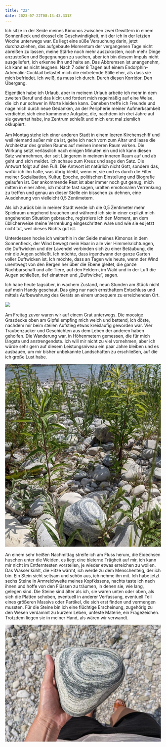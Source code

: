 ```yaml
---
title: "22"
date: 2023-07-22T08:13:43.331Z
---
```

Ich sitze in der Seide meines Kimonos zwischen zwei Gewittern in einem Sonnenfleck und drossel die Geschwindigkeit, mit der ich in der letzten Woche unterwegs war. Es liegt eine süße Versuchung darin, jetzt durchzuziehen, das aufgebaute Momentum der vergangenen Tage nicht abreißen zu lassen, meine Stärke noch mehr auszukosten, noch mehr Dinge anzustoßen und Begegnungen zu suchen, aber ich bin diesem Impuls nicht ausgeliefert, ich erkenne ihn und halte an. Das Abbremsen ist unangenehm, ich kann es nicht leugnen. Nach 7 oder 8 Tagen auf einem Endorphin-Adrenalin-Cocktail belastet mich die eintretende Stille eher, als dass sie mich befriedet. Ich weiß, da muss ich durch. Durch diesen Korridor. Den Übergang.

Eigentlich habe ich Urlaub, aber in meinem Urlaub arbeite ich mehr in dem zweiten Beruf und das kickt und fordert mich regelmäßig auf eine Weise, die ich nur schwer in Worte kleiden kann. Daneben treffe ich Freunde und nage mich durch neue Gedanken, an der Peripherie meiner Aufmerksamkeit verdichtet sich eine kommende Aufgabe, die, nachdem ich drei Jahre auf sie gewartet habe, ins Zentrum schießt und mich erst mal ziemlich okkupiert.\
\
Am Montag stehe ich einer anderen Stadt in einem leeren Kirchenschiff und weil niemand außer mir da ist, gehe ich nach vorn zum Altar und lasse die Architektur des großen Raums auf meinen inneren Raum wirken. Die Wirkung setzt verlässlich nach einigen Minuten ein und ich kann diesen Satz wahrnehmen, der seit Längerem in meinem inneren Raum auf und ab geht und sich meldet. Ich schaue zum Kreuz und sage den Satz. Die Antwort folgt auf den Fuß. Die Antwort ist natürlich nicht Gott, sondern das, wofür ich ihn halte, was übrig bleibt, wenn er, sie und es durch die Filter meiner Sozialisation, Kultur, Epoche, politischen Einstellung und Biografie gelaufen ist. Der ankommende Rest ist aber immer noch gut genug, mich mitten in einer alten, ich möchte fast sagen, uralten emotionalen Verrenkung zu treffen und genau an dieser Stelle ein bisschen zu dehnen, eine Ausdehnung von vielleicht 0,5 Zentimetern.

Als ich zurück bin in meiner Stadt werde ich die 0,5 Zentimeter mehr Spielraum umgehend brauchen und während ich sie in einer explizit mich angehenden Situation gebrauche, registriere ich den Moment, an dem üblicherweise meine Verrenkung eingeschritten wäre und wie sie es jetzt nicht tut, weil dieses Nichts gut ist.

Unterdessen hocke ich weiterhin in der Seide meines Kimonos in dem Sonnenfleck, der Wind bewegt mein Haar in alle vier Himmelsrichtungen, die Duftwicken und der Lavendel verbinden sich zu einer Betäubung, die mir die Augen schließt. Ich möchte, dass irgendwann der ganze Garten voller Duftwicken ist. Ich möchte, dass an Tagen wie heute, wenn der Wind unentwegt von den Bergen her über die Ebene gleitet, die ganze Nachbarschaft und alle Tiere, auf den Feldern, im Wald und in der Luft die Augen schließen, tief einatmen und „Duftwicke“, sagen.

Ich habe heute tagsüber, in wachem Zustand, neun Stunden am Stück nicht auf mein Handy geschaut. Das ging nur nach ernsthaftem Entschluss und mittels Aufbewahrung des Geräts an einem unbequem zu erreichenden Ort.

![](/uploads/un1.jpg)

Am Freitag zuvor waren wir auf einem Grat unterwegs. Die moosige Grasdecke oben am Gipfel empfing mich weich und bettend, ich döste, nachdem mir beim steilen Aufstieg etwas kreislaufig geworden war. Vier Traubenzucker und Geschichten aus dem Leben der anderen haben geholfen. Die Wanderung war, in Höhenmetern gemessen, die für mich längste und anstrengendste. Ich will mir nicht zu viel vornehmen, aber ich würde sehr gern auf diesem Leistungsniveau ein paar Jahre bleiben und es ausbauen, um mir bisher unbekannte Landschaften zu erschließen, auf die ich große Lust habe.

![](/uploads/flussstein1.jpg)

An einem sehr heißen Nachmittag streife ich am Fluss herum, die Eidechsen huschen unter die Weiden, es liegt eine bleierne Trägheit auf mir, ich kann mir nicht im Entferntesten vorstellen, je wieder etwas erreichen zu wollen. Das Wasser kühlt, die Hitze wärmt, ich werde zu dem Menschenteig, der ich bin. Ein Stein sieht seltsam und schön aus, ich nehme ihn mit. Ich habe jetzt sechs Steine in Armreichweite meines Kopfkissens, nachts taste ich nach ihnen und hoffe von den Flüssen zu träumen, in denen sie, wie lang, gelegen sind. Die Steine sind älter als ich, sie waren unten oder oben, als sich die Platten schoben, eventuell in anderer Verfassung, eventuell Teil eines größeren Massivs oder Partikel, die sich erst finden und vermengen mussten. Für die Steine bin ich eine flüchtige Erscheinung, zugehörig zu den Wesen verdammt zu kurzem Leben, unfeste Materie, ein Fragezeichen. Trotzdem liegen sie in meiner Hand, als wären wir verwandt.

![](/uploads/flusstein2.jpg)